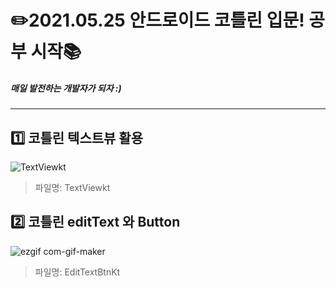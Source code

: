 # :pencil2:**2021.05.25 안드로이드 코틀린 입문! 공부 시작:books:**

##### 매일 발전하는 개발자가 되자 :)
---
## :one: 코틀린 텍스트뷰 활용
![TextViewkt](https://user-images.githubusercontent.com/51111183/119622909-9a40f780-be42-11eb-91e8-7c28e612ce24.gif)

> 파일명: TextViewkt

## :two: 코틀린 editText 와 Button
![ezgif com-gif-maker](https://user-images.githubusercontent.com/51111183/119777329-f66a5100-bf00-11eb-80fc-72f79c00c5ab.gif)
> 파일명: EditTextBtnKt

